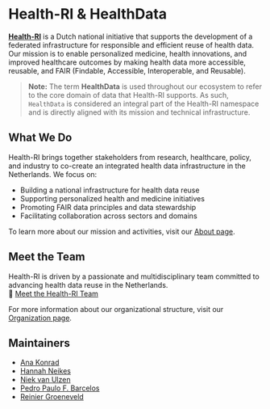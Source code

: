 # Health-RI & HealthData

[**Health-RI**](https://www.health-ri.nl/) is a Dutch national initiative that supports the development of a federated infrastructure for responsible and efficient reuse of health data. Our mission is to enable personalized medicine, health innovations, and improved healthcare outcomes by making health data more accessible, reusable, and FAIR (Findable, Accessible, Interoperable, and Reusable).

> **Note:** The term **HealthData** is used throughout our ecosystem to refer to the core domain of data that Health-RI supports. As such, `HealthData` is considered an integral part of the Health-RI namespace and is directly aligned with its mission and technical infrastructure.

## What We Do

Health-RI brings together stakeholders from research, healthcare, policy, and industry to co-create an integrated health data infrastructure in the Netherlands. We focus on:

- Building a national infrastructure for health data reuse
- Supporting personalized health and medicine initiatives
- Promoting FAIR data principles and data stewardship
- Facilitating collaboration across sectors and domains

To learn more about our mission and activities, visit our [About page](https://www.health-ri.nl/over-health-ri).

## Meet the Team

Health-RI is driven by a passionate and multidisciplinary team committed to advancing health data reuse in the Netherlands.  
🔗 [Meet the Health-RI Team](https://www.health-ri.nl/over-ons/ontmoet-het-team)

For more information about our organizational structure, visit our [Organization page](https://www.health-ri.nl/over-ons/organisatie).

## Maintainers

- [Ana Konrad](https://github.com/konradana)
- [Hannah Neikes](https://github.com/hneikes)
- [Niek van Ulzen](https://github.com/nrvanulzen)
- [Pedro Paulo F. Barcelos](https://github.com/pedropaulofb)
- [Reinier Groeneveld](https://github.com/reiniergr)
